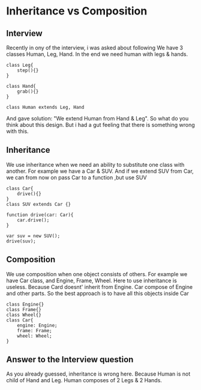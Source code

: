 # Inheritance vs Composition


## Interview

Recently in ony of the interview, i was asked about following
We have 3 classes Human, Leg, Hand. In the end we need human with legs & hands.
```
class Leg{
    step(){}
}

class Hand{
    grab(){}
}

class Human extends Leg, Hand
```
And gave solution: "We extend Human from Hand & Leg". So what do you think about this design.
But i had a gut feeling that there is something wrong with this.

## Inheritance

We use inheritance when we need an ability to substitute one class with another. For example we have a Car & SUV. And if we extend SUV from Car, we can from now on
pass Car to a function ,but use SUV
```
class Car{
    drive(){}
}
class SUV extends Car {}

function drive(car: Car){
    car.drive();
}

var suv = new SUV();
drive(suv);
```

## Composition

We use composition when one object consists of others. For example we have Car class, and Engine, Frame, Wheel. Here to use inheritance is useless. Because Card doesnt' inherit
from Engine. Car compose of Engine and other parts. So the best approach is to have all this objects inside Car
```
class Engine{}
class Frame{}
class Wheel{}
class Car{
    engine: Engine;
    frame: Frame;
    wheel: Wheel;
}
```


## Answer to the Interview question

As you already guessed, inheritance is wrong here. Because Human is not child of Hand and Leg. Human composes of 2 Legs & 2 Hands.




